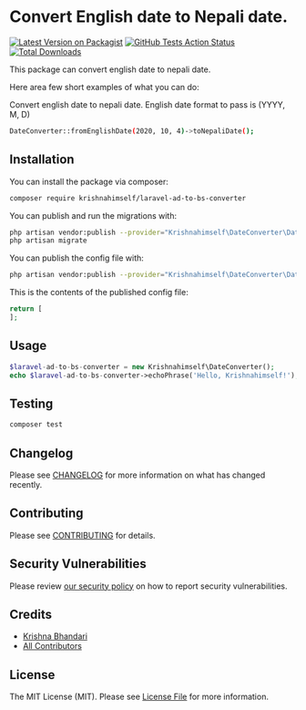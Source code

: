 # Convert English date to Nepali date.

[![Latest Version on Packagist](https://img.shields.io/packagist/v/krishnahimself/laravel-ad-to-bs-converter.svg?style=flat-square)](https://packagist.org/packages/krishnahimself/laravel-ad-to-bs-converter)
[![GitHub Tests Action Status](https://img.shields.io/github/workflow/status/krishnahimself/laravel-ad-to-bs-converter/run-tests?label=tests)](https://github.com/krishnahimself/laravel-ad-to-bs-converter/actions?query=workflow%3Arun-tests+branch%3Amaster)
[![Total Downloads](https://img.shields.io/packagist/dt/krishnahimself/laravel-ad-to-bs-converter.svg?style=flat-square)](https://packagist.org/packages/krishnahimself/laravel-ad-to-bs-converter)


This package can convert english date to nepali date.

Here area few short examples of what you can do:

Convert english date to nepali date. English date format to pass is (YYYY, M, D)

```bash
DateConverter::fromEnglishDate(2020, 10, 4)->toNepaliDate();
```

## Installation

You can install the package via composer:

```bash
composer require krishnahimself/laravel-ad-to-bs-converter
```

You can publish and run the migrations with:

```bash
php artisan vendor:publish --provider="Krishnahimself\DateConverter\DateConverterServiceProvider" --tag="migrations"
php artisan migrate
```

You can publish the config file with:
```bash
php artisan vendor:publish --provider="Krishnahimself\DateConverter\DateConverterServiceProvider" --tag="config"
```

This is the contents of the published config file:

```php
return [
];
```

## Usage

``` php
$laravel-ad-to-bs-converter = new Krishnahimself\DateConverter();
echo $laravel-ad-to-bs-converter->echoPhrase('Hello, Krishnahimself!');
```

## Testing

``` bash
composer test
```

## Changelog

Please see [CHANGELOG](CHANGELOG.md) for more information on what has changed recently.

## Contributing

Please see [CONTRIBUTING](.github/CONTRIBUTING.md) for details.

## Security Vulnerabilities

Please review [our security policy](../../security/policy) on how to report security vulnerabilities.

## Credits

- [Krishna Bhandari](https://github.com/krishnahimself)
- [All Contributors](../../contributors)

## License

The MIT License (MIT). Please see [License File](LICENSE.md) for more information.
